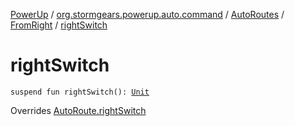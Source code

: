 [PowerUp](../../../index.md) / [org.stormgears.powerup.auto.command](../../index.md) / [AutoRoutes](../index.md) / [FromRight](index.md) / [rightSwitch](./right-switch.md)

# rightSwitch

`suspend fun rightSwitch(): `[`Unit`](https://kotlinlang.org/api/latest/jvm/stdlib/kotlin/-unit/index.html)

Overrides [AutoRoute.rightSwitch](../../-auto-route/right-switch.md)

